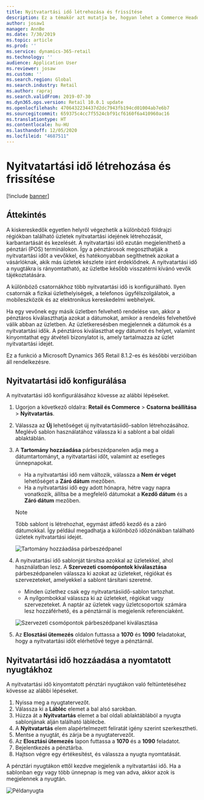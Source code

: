 ```yaml
---
title: Nyitvatartási idő létrehozása és frissítése
description: Ez a témakör azt mutatja be, hogyan lehet a Commerce Headquarters alkalmazásban létrehozni és frissíteni a nyitvatartási időt.
author: josaw1
manager: AnnBe
ms.date: 7/30/2019
ms.topic: article
ms.prod: ''
ms.service: dynamics-365-retail
ms.technology: ''
audience: Application User
ms.reviewer: josaw
ms.custom: ''
ms.search.region: Global
ms.search.industry: Retail
ms.author: rapraj
ms.search.validFrom: 2019-07-30
ms.dyn365.ops.version: Retail 10.0.1 update
ms.openlocfilehash: 4706432234437d2dc7943fb194cd01004ab7e6b7
ms.sourcegitcommit: 659375c4cc7f5524cbf91cf6160f6a410960ac16
ms.translationtype: HT
ms.contentlocale: hu-HU
ms.lasthandoff: 12/05/2020
ms.locfileid: "4687511"
---
```

# <a name="create-and-update-store-hours"></a>Nyitvatartási idő létrehozása és frissítése

[!include [banner](../../includes/banner.md)]

## <a name="overview"></a>Áttekintés

A kiskereskedők egyetlen helyről végezhetik a különböző földrajzi régiókban található üzletek nyitvatartási idejének létrehozását, karbantartását és kezelését. A nyitvatartási idő ezután megjeleníthető a pénztári (POS) terminálokon. Így a pénztárosok megoszthatják a nyitvatartási időt a vevőkkel, és hatékonyabban segíthetnek azokat a vásárlóknak, akik más üzletek készlete iránt érdeklődnek. A nyitvatartási idő a nyugtákra is rányomtatható, az üzletbe később visszatérni kívánó vevők tájékoztatására.

A különböző csatornákhoz több nyitvatartási idő is konfigurálható. Ilyen csatornák a fizikai üzlethelyiségek, a telefonos ügyfélszolgálatok, a mobileszközök és az elektronikus kereskedelmi webhelyek.

Ha egy vevőnek egy másik üzletben felvehető rendelése van, akkor a pénztáros kiválaszthatja azokat a dátumokat, amikor a rendelés felvehetővé válik abban az üzletben. Az üzletkeresésben megjelennek a dátumok és a nyitvatartási idők. A pénztáros kiválaszthat egy dátumot és helyet, valamint kinyomtathat egy átvételi bizonylatot is, amely tartalmazza az üzlet nyitvatartási idejét.

Ez a funkció a Microsoft Dynamics 365 Retail 8.1.2-es és későbbi verzióiban áll rendelkezésre.

## <a name="configure-store-hours"></a>Nyitvatartási idő konfigurálása

A nyitvatartási idő konfigurálásához kövesse az alábbi lépéseket.

1. Ugorjon a következő oldalra: **Retail és Commerce** \> **Csatorna beállítása** \> **Nyitvatartás**.
2. Válassza az **Új** lehetőséget új nyitvatartásiidő-sablon létrehozásához. Meglévő sablon használatához válassza ki a sablont a bal oldali ablaktáblán.
3. A **Tartomány hozzáadása** párbeszédpanelen adja meg a dátumtartományt, a nyitvatartási időt, valamint az esetleges ünnepnapokat.

    - Ha a nyitvatartási idő nem változik, válassza a **Nem ér véget** lehetőséget a **Záró dátum** mezőben.
    - Ha a nyitvatartási idő egy adott hónapra, hétre vagy napra vonatkozik, állítsa be a megfelelő dátumokat a **Kezdő dátum** és a **Záró dátum** mezőben.

    > [!NOTE]
    > Több sablont is létrehozhat, egymást átfedő kezdő és a záró dátumokkal. Így például megadhatja a különböző időzónákban található üzletek nyitvatartási idejét.

    ![Tartomány hozzáadása párbeszédpanel](../dev-itpro/media/Storehours1.png "Tartomány hozzáadása párbeszédpanel")

4. A nyitvatartási idő sablonját társítsa azokkal az üzletekkel, ahol használatban lesz. A **Szervezeti csomópontok kiválasztása** párbeszédpanelen válassza ki azokat az üzleteket, régiókat és szervezeteket, amelyekkel a sablont társítani szeretné.

    - Minden üzlethez csak egy nyitvatartásiidő-sablon tartozhat.
    - A nyílgombokkal válassza ki az üzleteket, régiókat vagy szervezeteket. A naptár az üzletek vagy üzletcsoportok számára lesz hozzáférhető, és a pénztárnál is megjelenik referenciaként.

    ![Szervezeti csomópontok párbeszédpanel kiválasztása](../dev-itpro/media/Storehours2.png "Szervezeti csomópontok párbeszédpanel kiválasztása")

5. Az **Elosztási ütemezés** oldalon futtassa a **1070** és **1090** feladatokat, hogy a nyitvatartási időt elérhetővé tegye a pénztárnál.

## <a name="add-store-hours-to-printed-receipts"></a>Nyitvatartási idő hozzáadása a nyomtatott nyugtákhoz

A nyitvatartási idő kinyomtatott pénztári nyugtákon való feltüntetéséhez kövesse az alábbi lépéseket.

1. Nyissa meg a nyugtatervezőt.
2. Válassza ki a **Lábléc** elemet a bal alsó sarokban.
3. Húzza át a **Nyitvatartás** elemet a bal oldali ablaktáblából a nyugta sablonjának alján található láblécbe.
4. A **Nyitvatartás** elem alapértelmezett feliratát igény szerint szerkesztheti.
5. Mentse a nyugtát, és zárja be a nyugtatervezőt.
6. Az **Elosztási ütemezés** lapon futtassa a **1070** és a **1090** feladatot.
7. Bejelentkezés a pénztárba.
8. Hajtson végre egy értékesítést, és válassza a nyugta nyomtatását.

A pénztári nyugtákon ettől kezdve megjelenik a nyitvatartási idő. Ha a sablonban egy vagy több ünnepnap is meg van adva, akkor azok is megjelennek a nyugtán.

![Példanyugta](../dev-itpro/media/Storehours3.png "Példanyugta")
